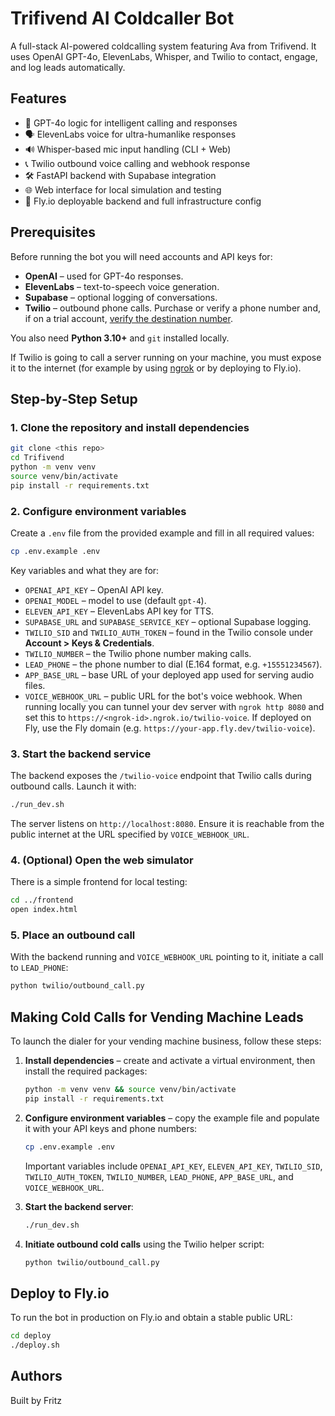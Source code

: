 # Trifivend AI Coldcaller Bot

 A full-stack AI-powered coldcalling system featuring Ava from Trifivend. It uses OpenAI GPT-4o, ElevenLabs, Whisper, and Twilio to contact, engage, and log leads automatically.

## Features
- 🧠 GPT-4o logic for intelligent calling and responses
- 🗣️ ElevenLabs voice for ultra-humanlike responses
- 🔊 Whisper-based mic input handling (CLI + Web)
- 📞 Twilio outbound voice calling and webhook response
- 🛠 FastAPI backend with Supabase integration
- 🌐 Web interface for local simulation and testing
- 🚀 Fly.io deployable backend and full infrastructure config

## Prerequisites

Before running the bot you will need accounts and API keys for:

- **OpenAI** – used for GPT-4o responses.
- **ElevenLabs** – text-to-speech voice generation.
- **Supabase** – optional logging of conversations.
- **Twilio** – outbound phone calls. Purchase or verify a phone number and, if on a
  trial account, [verify the destination number](https://www.twilio.com/docs/usage/tutorials/how-to-use-your-free-trial-account#verify-an-outbound-caller-id).

You also need **Python 3.10+** and `git` installed locally.

If Twilio is going to call a server running on your machine, you must expose it to the
internet (for example by using [ngrok](https://ngrok.com/) or by deploying to Fly.io).

## Step‑by‑Step Setup

### 1. Clone the repository and install dependencies

```bash
git clone <this repo>
cd Trifivend
python -m venv venv
source venv/bin/activate
pip install -r requirements.txt
```

### 2. Configure environment variables

Create a `.env` file from the provided example and fill in all required values:

```bash
cp .env.example .env
```

Key variables and what they are for:

- `OPENAI_API_KEY` – OpenAI API key.
- `OPENAI_MODEL` – model to use (default `gpt-4`).
- `ELEVEN_API_KEY` – ElevenLabs API key for TTS.
- `SUPABASE_URL` and `SUPABASE_SERVICE_KEY` – optional Supabase logging.
- `TWILIO_SID` and `TWILIO_AUTH_TOKEN` – found in the Twilio console under
  **Account > Keys & Credentials**.
- `TWILIO_NUMBER` – the Twilio phone number making calls.
- `LEAD_PHONE` – the phone number to dial (E.164 format, e.g. `+15551234567`).
- `APP_BASE_URL` – base URL of your deployed app used for serving audio files.
- `VOICE_WEBHOOK_URL` – public URL for the bot's voice webhook. When running locally
  you can tunnel your dev server with `ngrok http 8080` and set this to
  `https://<ngrok-id>.ngrok.io/twilio-voice`. If deployed on Fly, use the Fly domain
  (e.g. `https://your-app.fly.dev/twilio-voice`).

### 3. Start the backend service

The backend exposes the `/twilio-voice` endpoint that Twilio calls during outbound
calls. Launch it with:

```bash
./run_dev.sh
```

The server listens on `http://localhost:8080`. Ensure it is reachable from the public
internet at the URL specified by `VOICE_WEBHOOK_URL`.

### 4. (Optional) Open the web simulator

There is a simple frontend for local testing:

```bash
cd ../frontend
open index.html
```

### 5. Place an outbound call

With the backend running and `VOICE_WEBHOOK_URL` pointing to it, initiate a call to
`LEAD_PHONE`:

```bash
python twilio/outbound_call.py
```

## Making Cold Calls for Vending Machine Leads

To launch the dialer for your vending machine business, follow these steps:

1. **Install dependencies** – create and activate a virtual environment, then install the required packages:

   ```bash
   python -m venv venv && source venv/bin/activate
   pip install -r requirements.txt
   ```

2. **Configure environment variables** – copy the example file and populate it with your API keys and phone numbers:

   ```bash
   cp .env.example .env
   ```

   Important variables include `OPENAI_API_KEY`, `ELEVEN_API_KEY`, `TWILIO_SID`, `TWILIO_AUTH_TOKEN`, `TWILIO_NUMBER`, `LEAD_PHONE`, `APP_BASE_URL`, and `VOICE_WEBHOOK_URL`.

3. **Start the backend server**:

   ```bash
   ./run_dev.sh
   ```

4. **Initiate outbound cold calls** using the Twilio helper script:

   ```bash
   python twilio/outbound_call.py
   ```



## Deploy to Fly.io

To run the bot in production on Fly.io and obtain a stable public URL:

```bash
cd deploy
./deploy.sh
```

## Authors
Built by Fritz
